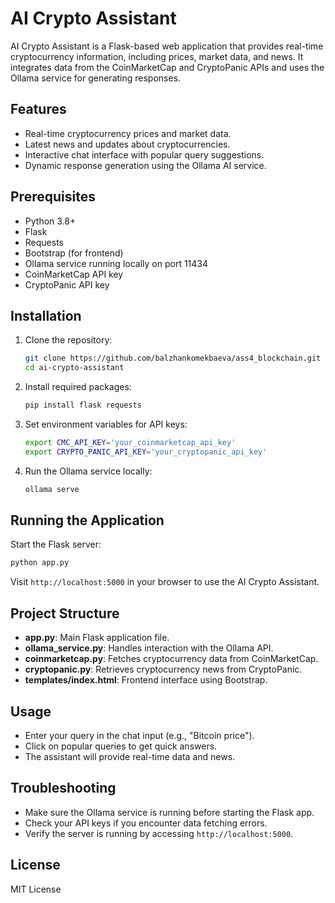 # AI Crypto Assistant

AI Crypto Assistant is a Flask-based web application that provides real-time cryptocurrency information, including prices, market data, and news. It integrates data from the CoinMarketCap and CryptoPanic APIs and uses the Ollama service for generating responses.

## Features

* Real-time cryptocurrency prices and market data.
* Latest news and updates about cryptocurrencies.
* Interactive chat interface with popular query suggestions.
* Dynamic response generation using the Ollama AI service.

## Prerequisites

* Python 3.8+
* Flask
* Requests
* Bootstrap (for frontend)
* Ollama service running locally on port 11434
* CoinMarketCap API key
* CryptoPanic API key

## Installation

1. Clone the repository:

   ```bash
   git clone https://github.com/balzhankomekbaeva/ass4_blockchain.git
   cd ai-crypto-assistant
   ```

2. Install required packages:

   ```bash
   pip install flask requests
   ```

3. Set environment variables for API keys:

   ```bash
   export CMC_API_KEY='your_coinmarketcap_api_key'
   export CRYPTO_PANIC_API_KEY='your_cryptopanic_api_key'
   ```

4. Run the Ollama service locally:

   ```bash
   ollama serve
   ```

## Running the Application

Start the Flask server:

```bash
python app.py
```

Visit `http://localhost:5000` in your browser to use the AI Crypto Assistant.

## Project Structure

* **app.py**: Main Flask application file.
* **ollama\_service.py**: Handles interaction with the Ollama API.
* **coinmarketcap.py**: Fetches cryptocurrency data from CoinMarketCap.
* **cryptopanic.py**: Retrieves cryptocurrency news from CryptoPanic.
* **templates/index.html**: Frontend interface using Bootstrap.

## Usage

* Enter your query in the chat input (e.g., "Bitcoin price").
* Click on popular queries to get quick answers.
* The assistant will provide real-time data and news.

## Troubleshooting

* Make sure the Ollama service is running before starting the Flask app.
* Check your API keys if you encounter data fetching errors.
* Verify the server is running by accessing `http://localhost:5000`.

## License

MIT License
